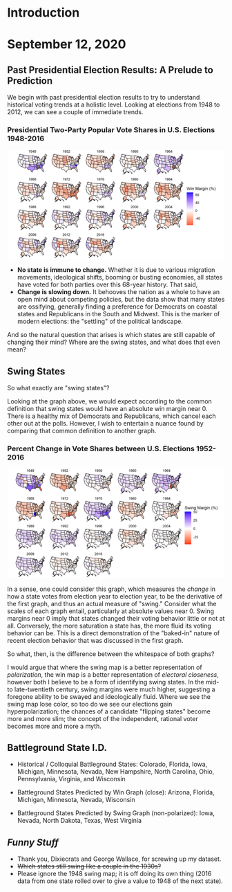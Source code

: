 # Introduction

# September 12, 2020



## Past Presidential Election Results: A Prelude to Prediction


We begin with past presidential election results to try to understand historical
voting trends at a holistic level. Looking at elections from 1948 to 2012, we
can see a couple of immediate trends.


### Presidential Two-Party Popular Vote Shares in U.S. Elections 1948-2016

![Win Margins](../figures/popvote_win_margin.png)


- **No state is immune to change.** Whether it is due to various migration
movements, ideological shifts, booming or busting economies, all states have
voted for both parties over this 68-year history. That said,
- **Change is slowing down.** It behooves the nation as a whole to have an open
mind about competing policies, but the data show that many states are ossifying,
generally finding a preference for Democrats on coastal states and Republicans
in the South and Midwest. This is the marker of modern elections: the "settling"
of the political landscape.


And so the natural question that arises is which states are still capable of
changing their mind? Where are the swing states, and what does that even mean?



## Swing States


So what exactly are "swing states"?

Looking at the graph above, we would expect according to the common definition
that swing states would have an absolute win margin near 0. There is a healthy
mix of Democrats and Republicans, which cancel each other out at the polls.
However, I wish to entertain a nuance found by comparing that common definition
to another graph.


### Percent Change in Vote Shares between U.S. Elections 1952-2016

![Swing Margins](../figures/popvote_swing_margin.png)


In a sense, one could consider this graph, which measures the _change_ in how a
state votes from election year to election year, to be the derivative of the
first graph, and thus an actual measure of "swing." Consider what the scales of
each graph entail, particularly at absolute values near 0. Swing margins near 0
imply that states changed their voting behavior little or not at all.
Conversely, the more saturation a state has, the more fluid its voting behavior
can be. This is a direct demonstration of the "baked-in" nature of recent
election behavior that was discussed in the first graph.

So what, then, is the difference between the whitespace of both graphs?

I would argue that where the swing map is a better representation of
_polarization_, the win map is a better representation of _electoral closeness_,
however both I believe to be a form of identifying swing states. In the mid- to
late-twentieth century, swing margins were much higher, suggesting a foregone
ability to be swayed and ideologically fluid. Where we see the swing map lose
color, so too do we see our elections gain hyperpolarization; the chances of a
candidate "flipping states" become more and more slim; the concept of the
independent, rational voter becomes more and more a myth.



## Battleground State I.D.


- Historical / Colloquial Battleground States: Colorado, Florida, Iowa,
Michigan, Minnesota, Nevada, New Hampshire, North Carolina, Ohio, Pennsylvania,
Virginia, and Wisconsin

- Battleground States Predicted by Win Graph (close): Arizona, Florida,
Michigan, Minnesota, Nevada, Wisconsin

- Battleground States Predicted by Swing Graph (non-polarized): Iowa, Nevada,
North Dakota, Texas, West Virginia



## **_Funny Stuff_**


- Thank you, Dixiecrats and George Wallace, for screwing up my dataset.
- ~~Which states still swing like a couple in the 1930s?~~
- Please ignore the 1948 swing map; it is off doing its own thing (2016 data
from one state rolled over to give a value to 1948 of the next state).
